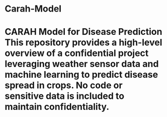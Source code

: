 # Carah-Model
# CARAH Model for Disease Prediction    This repository provides a high-level overview of a confidential project leveraging weather sensor data and machine learning to predict disease spread in crops. No code or sensitive data is included to maintain confidentiality.  
